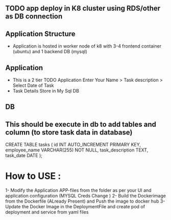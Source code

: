 ## TODO app deploy in K8 cluster using RDS/other as  DB connection  

## Application Structure
- Application is hosted in worker node of k8 with 3-4 frontend container (ubuntu) and 1 backend DB (mysql)


## Application 
- This is a 2 tier TODO Application 
    Enter Your Name > Task description > Select Date of Task
- Task Details Store in My Sql DB 

 
## DB 
## This should be execute in db to add tables and column (to store task data in database)
CREATE TABLE tasks (
    id INT AUTO_INCREMENT PRIMARY KEY,
    employee_name VARCHAR(255) NOT NULL,
    task_description TEXT,
    task_date DATE
);



# How to USE : 
1- Modify the Application APP-files from the folder as per your UI and application configuration (MYSQL Creds Change )
2- Build the Dockerimage from the Dockerfile (ALready Present) and Push the image to docker hub
3- Update the Docker Image in the DeploymentFile and create pod of deployment and service from yaml files
